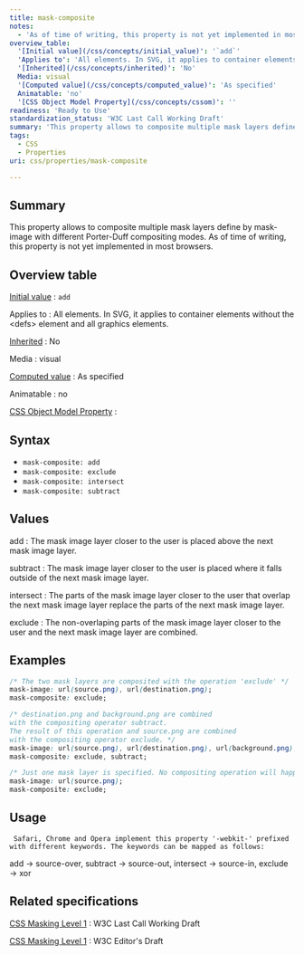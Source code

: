 ```yaml
---
title: mask-composite
notes:
  - 'As of time of writing, this property is not yet implemented in most browsers.'
overview_table:
  '[Initial value](/css/concepts/initial_value)': '`add`'
  'Applies to': 'All elements. In SVG, it applies to container elements without the \<defs\> element and all graphics elements.'
  '[Inherited](/css/concepts/inherited)': 'No'
  Media: visual
  '[Computed value](/css/concepts/computed_value)': 'As specified'
  Animatable: 'no'
  '[CSS Object Model Property](/css/concepts/cssom)': ''
readiness: 'Ready to Use'
standardization_status: 'W3C Last Call Working Draft'
summary: 'This property allows to composite multiple mask layers define by mask-image with different Porter-Duff compositing modes. As of time of writing, this property is not yet implemented in most browsers.'
tags:
  - CSS
  - Properties
uri: css/properties/mask-composite

---
```

## Summary

This property allows to composite multiple mask layers define by mask-image with different Porter-Duff compositing modes. As of time of writing, this property is not yet implemented in most browsers.

## Overview table

[Initial value](/css/concepts/initial_value)
:   `add`

Applies to
:   All elements. In SVG, it applies to container elements without the \<defs\> element and all graphics elements.

[Inherited](/css/concepts/inherited)
:   No

Media
:   visual

[Computed value](/css/concepts/computed_value)
:   As specified

Animatable
:   no

[CSS Object Model Property](/css/concepts/cssom)
:

## Syntax

-   `mask-composite: add`
-   `mask-composite: exclude`
-   `mask-composite: intersect`
-   `mask-composite: subtract`

## Values

add
:   The mask image layer closer to the user is placed above the next mask image layer.

subtract
:   The mask image layer closer to the user is placed where it falls outside of the next mask image layer.

intersect
:   The parts of the mask image layer closer to the user that overlap the next mask image layer replace the parts of the next mask image layer.

exclude
:   The non-overlaping parts of the mask image layer closer to the user and the next mask image layer are combined.

## Examples

``` css
/* The two mask layers are composited with the operation 'exclude' */
mask-image: url(source.png), url(destination.png);
mask-composite: exclude;
```

``` css
/* destination.png and background.png are combined
with the compositing operator subtract.
The result of this operation and source.png are combined
with the compositing operator exclude. */
mask-image: url(source.png), url(destination.png), url(background.png);
mask-composite: exclude, subtract;
```

``` css
/* Just one mask layer is specified. No compositing operation will happen. */
mask-image: url(source.png);
mask-composite: exclude;
```

## Usage

     Safari, Chrome and Opera implement this property '-webkit-' prefixed with different keywords. The keywords can be mapped as follows:

add → source-over, subtract → source-out, intersect → source-in, exclude → xor

## Related specifications

[CSS Masking Level 1](http://www.w3.org/TR/css-masking-1/)
:   W3C Last Call Working Draft

[CSS Masking Level 1](http://dev.w3.org/fxtf/css-masking-1/)
:   W3C Editor's Draft
